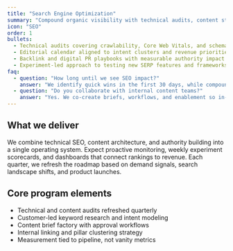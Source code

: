 ```yaml
---
title: "Search Engine Optimization"
summary: "Compound organic visibility with technical audits, content strategy, and authority building that drives revenue-qualified traffic."
icon: "SEO"
order: 1
bullets:
  - Technical audits covering crawlability, Core Web Vitals, and schema enhancements
  - Editorial calendar aligned to intent clusters and revenue priorities
  - Backlink and digital PR playbooks with measurable authority impact
  - Experiment-led approach to testing new SERP features and frameworks
faq:
  - question: "How long until we see SEO impact?"
    answer: "We identify quick wins in the first 30 days, while compounding growth typically appears between months 3-6 depending on competitive landscape."
  - question: "Do you collaborate with internal content teams?"
    answer: "Yes. We co-create briefs, workflows, and enablement so in-house writers and Corallo strategists ship as one team."
---
```


## What we deliver

We combine technical SEO, content architecture, and authority building into a single operating system. Expect proactive monitoring, weekly experiment scorecards, and dashboards that connect rankings to revenue. Each quarter, we refresh the roadmap based on demand signals, search landscape shifts, and product launches.

## Core program elements

- Technical and content audits refreshed quarterly
- Customer-led keyword research and intent modeling
- Content brief factory with approval workflows
- Internal linking and pillar clustering strategy
- Measurement tied to pipeline, not vanity metrics
